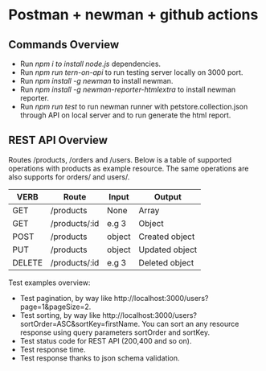 # Postman + newman + github actions
## Commands Overview
 - Run *npm i to install node.js* dependencies.
 - Run *npm run tern-on-api* to run testing server locally on 3000 port.
 - Run *npm install -g newman* to install newman.
 - Run *npm install -g newman-reporter-htmlextra* to install newman reporter. 
 - Run *npm run test* to run newman runner with petstore.collection.json through API on local server and to run generate the html report.
    
  

## REST API Overview
Routes /products, /orders and /users. Below is a table of supported operations with products as example resource. The same operations are also supports for orders/ and users/.

 | VERB   |	Route         | Input |	Output         |
 | -----  |---------------|-------|----------------|
 | GET    |	/products	  | None  |	Array          |
 | GET    |	/products/:id |	e.g 3 | Object         |
 | POST   |	/products     |	object|	Created object |
 | PUT    |	/products     |	object|	Updated object |
 | DELETE |	/products/:id |	e.g 3 |	Deleted object |

Test examples overview:

 - Test pagination, by way like http://localhost:3000/users?page=1&pageSize=2.
 - Test sorting, by way like http://localhost:3000/users?sortOrder=ASC&sortKey=firstName. You can sort an any resource response using query parameters sortOrder and sortKey.
 - Test status code for REST API (200,400 and so on).
 - Test response time.
 - Test response thanks to json schema validation.